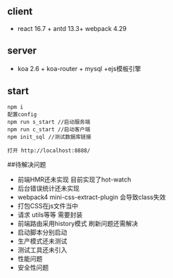 ## client
- react 16.7 + antd 13.3+ webpack 4.29

## server
- koa 2.6 + koa-router + mysql +ejs模板引擎

## start
```
npm i
配置config
npm run s_start //启动服务端
npm run c_start //启动客户端
npm init_sql //测试数据库链接

打开 http://localhost:8888/
```



##待解决问题 
* 前端HMR还未实现 目前实现了hot-watch
* 后台错误统计还未实现
* webpack4 mini-css-extract-plugin 会导致class失效 
* 打包CSS在js文件当中
* 请求 utils等等 需要封装
* 前端路由采用history模式  刷新问题还需解决
* 启动脚本分别启动 
* 生产模式还未测试
* 测试工具还未引入
* 性能问题
* 安全性问题

